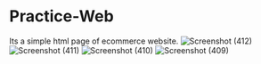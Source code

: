 # Practice-Web
Its  a simple html page of ecommerce website.
![Screenshot (412)](https://user-images.githubusercontent.com/111080250/215956883-ee02f1d7-b562-4405-be1f-31e7a59b6b82.png)
![Screenshot (411)](https://user-images.githubusercontent.com/111080250/215956895-e7aa55ca-a63e-4775-b750-66f33db38039.png)
![Screenshot (410)](https://user-images.githubusercontent.com/111080250/215956908-42367852-692b-4a7d-8b1b-0e1d4bfb824e.png)
![Screenshot (409)](https://user-images.githubusercontent.com/111080250/215956919-6ab9bbcc-f69f-4fe8-a776-63c6471387c0.png)
